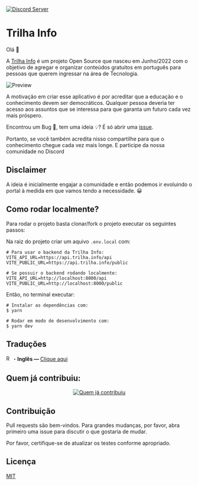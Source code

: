 [![Discord Server](https://discordapp.com/api/guilds/989882634358390794/widget.png?style=banner2)](https://discord.gg/HJ3Spm6R)

# Trilha Info

Olá 👋

A [Trilha Info](https://trilha.info) é um projeto Open Source que nasceu em Junho/2022 com o objetivo de agregar e organizar conteúdos gratuitos em português para pessoas que querem ingressar na área de Tecnologia.

![Preview](/public/preview.png)

A motivação em criar esse aplicativo é por acreditar que a educação e o conhecimento devem ser democráticos. Qualquer pessoa deveria ter acesso aos assuntos que se interessa para que garanta um futuro cada vez mais próspero.

Encontrou um Bug 🐛, tem uma ideia 💡? É só abrir uma [issue](https://github.com/flaviojmendes/trilhainfo/issues).

Portanto, se você também acredita nisso compartilhe para que o conhecimento chegue cada vez mais longe. E participe da nossa comunidade no Discord


## Disclaimer

A ideia é inicialmente engajar a comunidade e então podemos ir evoluindo o portal à medida em que vamos tendo a necessidade. 😀

## Como rodar localmente?

Para rodar o projeto basta clonar/fork o projeto executar os seguintes passos:

Na raiz do projeto criar um aquivo `.env.local` com:

```
# Para usar o backend da Trilha Info:
VITE_API_URL=https://api.trilha.info/api
VITE_PUBLIC_URL=https://api.trilha.info/public

# Se possuir o backend rodando localmente:
VITE_API_URL=http://localhost:8000/api
VITE_PUBLIC_URL=http://localhost:8000/public
```

Então, no terminal executar:

```
# Instalar as dependências com:
$ yarn 

# Rodar em modo de desenvolvimento com:
$ yarn dev

```

## Traduções
<img src = "https://i.imgur.com/lpP9V2p.png" alt="Readme em Inglês" width="16" height="15">・<b>Inglês — </b> [Clique aqui](https://github.com/flaviojmendes/trilhainfo/blob/main/translation/readme-en.md)<br>


## Quem já contribuiu:

<p align="center">
  <a href = "https://github.com/flaviojmendes/trilhainfo/graphs/contributors">
    <img src = "https://contributors-img.web.app/image?repo=flaviojmendes/trilhainfo" alt="Quem já contribuiu" />
  </a>
</p>

## Contribuição
Pull requests são bem-vindos. Para grandes mudanças, por favor, abra primeiro uma issue para discutir o que gostaria de mudar.

Por favor, certifique-se de atualizar os testes conforme apropriado.

## Licença
[MIT](https://choosealicense.com/licenses/mit/)
